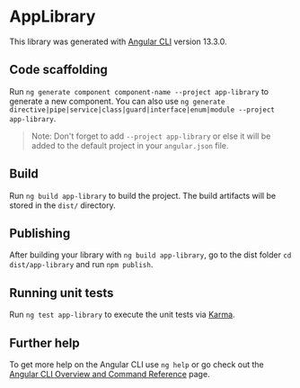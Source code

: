 # AppLibrary

This library was generated with [Angular CLI](https://github.com/angular/angular-cli) version 13.3.0.

## Code scaffolding

Run `ng generate component component-name --project app-library` to generate a new component. You can also use `ng generate directive|pipe|service|class|guard|interface|enum|module --project app-library`.
> Note: Don't forget to add `--project app-library` or else it will be added to the default project in your `angular.json` file. 

## Build

Run `ng build app-library` to build the project. The build artifacts will be stored in the `dist/` directory.

## Publishing

After building your library with `ng build app-library`, go to the dist folder `cd dist/app-library` and run `npm publish`.

## Running unit tests

Run `ng test app-library` to execute the unit tests via [Karma](https://karma-runner.github.io).

## Further help

To get more help on the Angular CLI use `ng help` or go check out the [Angular CLI Overview and Command Reference](https://angular.io/cli) page.
